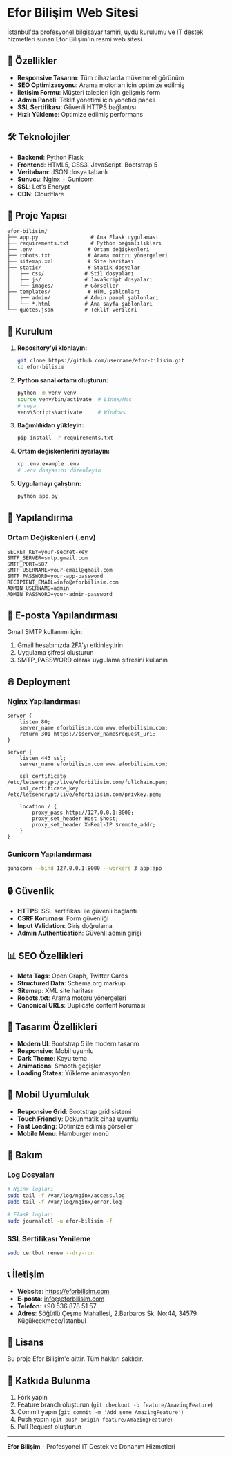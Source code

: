 # Efor Bilişim Web Sitesi

İstanbul'da profesyonel bilgisayar tamiri, uydu kurulumu ve IT destek hizmetleri sunan Efor Bilişim'in resmi web sitesi.

## 🚀 Özellikler

- **Responsive Tasarım**: Tüm cihazlarda mükemmel görünüm
- **SEO Optimizasyonu**: Arama motorları için optimize edilmiş
- **İletişim Formu**: Müşteri talepleri için gelişmiş form
- **Admin Paneli**: Teklif yönetimi için yönetici paneli
- **SSL Sertifikası**: Güvenli HTTPS bağlantısı
- **Hızlı Yükleme**: Optimize edilmiş performans

## 🛠️ Teknolojiler

- **Backend**: Python Flask
- **Frontend**: HTML5, CSS3, JavaScript, Bootstrap 5
- **Veritabanı**: JSON dosya tabanlı
- **Sunucu**: Nginx + Gunicorn
- **SSL**: Let's Encrypt
- **CDN**: Cloudflare

## 📁 Proje Yapısı

```
efor-bilisim/
├── app.py                 # Ana Flask uygulaması
├── requirements.txt       # Python bağımlılıkları
├── .env                  # Ortam değişkenleri
├── robots.txt            # Arama motoru yönergeleri
├── sitemap.xml           # Site haritası
├── static/               # Statik dosyalar
│   ├── css/             # Stil dosyaları
│   ├── js/              # JavaScript dosyaları
│   └── images/          # Görseller
├── templates/            # HTML şablonları
│   ├── admin/           # Admin panel şablonları
│   └── *.html           # Ana sayfa şablonları
└── quotes.json          # Teklif verileri
```

## 🚀 Kurulum

1. **Repository'yi klonlayın:**
   ```bash
   git clone https://github.com/username/efor-bilisim.git
   cd efor-bilisim
   ```

2. **Python sanal ortamı oluşturun:**
   ```bash
   python -m venv venv
   source venv/bin/activate  # Linux/Mac
   # veya
   venv\Scripts\activate     # Windows
   ```

3. **Bağımlılıkları yükleyin:**
   ```bash
   pip install -r requirements.txt
   ```

4. **Ortam değişkenlerini ayarlayın:**
   ```bash
   cp .env.example .env
   # .env dosyasını düzenleyin
   ```

5. **Uygulamayı çalıştırın:**
   ```bash
   python app.py
   ```

## 🔧 Yapılandırma

### Ortam Değişkenleri (.env)
```env
SECRET_KEY=your-secret-key
SMTP_SERVER=smtp.gmail.com
SMTP_PORT=587
SMTP_USERNAME=your-email@gmail.com
SMTP_PASSWORD=your-app-password
RECIPIENT_EMAIL=info@eforbilisim.com
ADMIN_USERNAME=admin
ADMIN_PASSWORD=your-admin-password
```

## 📧 E-posta Yapılandırması

Gmail SMTP kullanımı için:
1. Gmail hesabınızda 2FA'yı etkinleştirin
2. Uygulama şifresi oluşturun
3. SMTP_PASSWORD olarak uygulama şifresini kullanın

## 🌐 Deployment

### Nginx Yapılandırması
```nginx
server {
    listen 80;
    server_name eforbilisim.com www.eforbilisim.com;
    return 301 https://$server_name$request_uri;
}

server {
    listen 443 ssl;
    server_name eforbilisim.com www.eforbilisim.com;
    
    ssl_certificate /etc/letsencrypt/live/eforbilisim.com/fullchain.pem;
    ssl_certificate_key /etc/letsencrypt/live/eforbilisim.com/privkey.pem;
    
    location / {
        proxy_pass http://127.0.0.1:8000;
        proxy_set_header Host $host;
        proxy_set_header X-Real-IP $remote_addr;
    }
}
```

### Gunicorn Yapılandırması
```bash
gunicorn --bind 127.0.0.1:8000 --workers 3 app:app
```

## 🔒 Güvenlik

- **HTTPS**: SSL sertifikası ile güvenli bağlantı
- **CSRF Koruması**: Form güvenliği
- **Input Validation**: Giriş doğrulama
- **Admin Authentication**: Güvenli admin girişi

## 📊 SEO Özellikleri

- **Meta Tags**: Open Graph, Twitter Cards
- **Structured Data**: Schema.org markup
- **Sitemap**: XML site haritası
- **Robots.txt**: Arama motoru yönergeleri
- **Canonical URLs**: Duplicate content koruması

## 🎨 Tasarım Özellikleri

- **Modern UI**: Bootstrap 5 ile modern tasarım
- **Responsive**: Mobil uyumlu
- **Dark Theme**: Koyu tema
- **Animations**: Smooth geçişler
- **Loading States**: Yükleme animasyonları

## 📱 Mobil Uyumluluk

- **Responsive Grid**: Bootstrap grid sistemi
- **Touch Friendly**: Dokunmatik cihaz uyumlu
- **Fast Loading**: Optimize edilmiş görseller
- **Mobile Menu**: Hamburger menü

## 🔧 Bakım

### Log Dosyaları
```bash
# Nginx logları
sudo tail -f /var/log/nginx/access.log
sudo tail -f /var/log/nginx/error.log

# Flask logları
sudo journalctl -u efor-bilisim -f
```

### SSL Sertifikası Yenileme
```bash
sudo certbot renew --dry-run
```

## 📞 İletişim

- **Website**: https://eforbilisim.com
- **E-posta**: info@eforbilisim.com
- **Telefon**: +90 536 878 51 57
- **Adres**: Söğütlü Çeşme Mahallesi, 2.Barbaros Sk. No:44, 34579 Küçükçekmece/İstanbul

## 📄 Lisans

Bu proje Efor Bilişim'e aittir. Tüm hakları saklıdır.

## 🤝 Katkıda Bulunma

1. Fork yapın
2. Feature branch oluşturun (`git checkout -b feature/AmazingFeature`)
3. Commit yapın (`git commit -m 'Add some AmazingFeature'`)
4. Push yapın (`git push origin feature/AmazingFeature`)
5. Pull Request oluşturun

---

**Efor Bilişim** - Profesyonel IT Destek ve Donanım Hizmetleri
